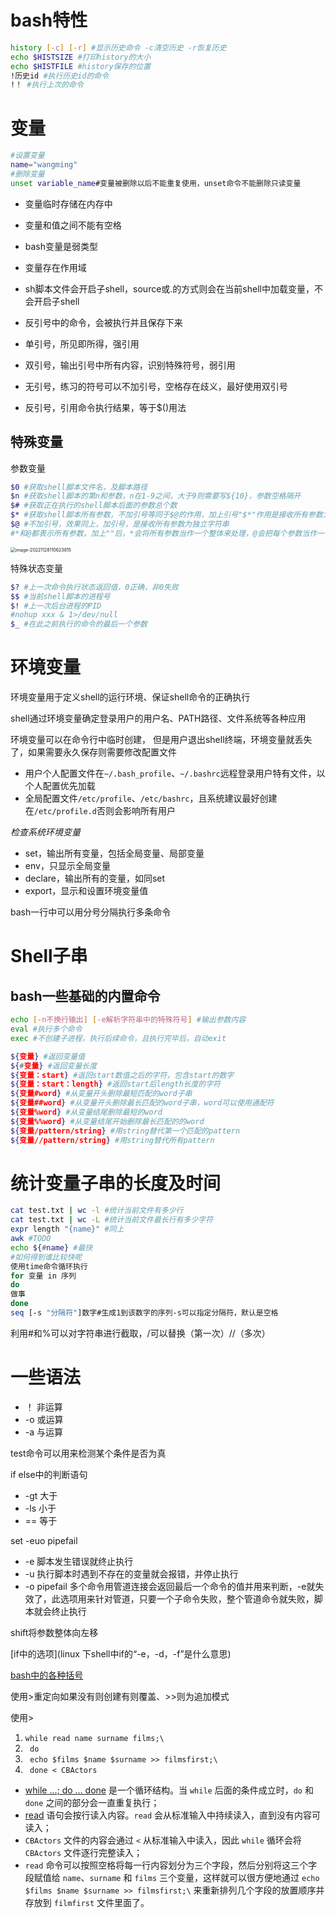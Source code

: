 # bash特性

```bash
history [-c] [-r] #显示历史命令 -c清空历史 -r恢复历史
echo $HISTSIZE #打印history的大小
echo $HISTFILE #history保存的位置
!历史id #执行历史id的命令
!！ #执行上次的命令
```

# 变量

```bash
#设置变量
name="wangming"
#删除变量
unset variable_name#变量被删除以后不能重复使用，unset命令不能删除只读变量

```



- 变量临时存储在内存中
- 变量和值之间不能有空格
- bash变量是弱类型
- 变量存在作用域
- sh脚本文件会开启子shell，source或.的方式则会在当前shell中加载变量，不会开启子shell
- 反引号中的命令，会被执行并且保存下来

- 单引号，所见即所得，强引用
- 双引号，输出引号中所有内容，识别特殊符号，弱引用
- 无引号，练习的符号可以不加引号，空格存在歧义，最好使用双引号
- 反引号，引用命令执行结果，等于$()用法

## 特殊变量

参数变量

```bash
$0 #获取shell脚本文件名，及脚本路径
$n #获取shell脚本的第n和参数，n在1-9之间，大于9则需要写${10}，参数空格隔开
$# #获取正在执行的shell脚本后面的参数总个数
$* #获取shell脚本所有参数，不加引号等同于$@的作用，加上引号"$*"作用是接收所有参数为单个字符串
$@ #不加引号，效果同上，加引号，是接收所有参数为独立字符串
#*和@都表示所有参数，加上""后，*会将所有参数当作一个整体来处理，@会把每个参数当作一个个体来处理
```

<img src="C:\Users\wm\AppData\Roaming\Typora\typora-user-images\image-20221128110623815.png" alt="image-20221128110623815" style="zoom: 50%;" />

特殊状态变量

``` bash
$? #上一次命令执行状态返回值，0正确，非0失败
$$ #当前shell脚本的进程号
$! #上一次后台进程的PID
#nohup xxx & 1>/dev/null
$_ #在此之前执行的命令的最后一个参数
```



# 环境变量

环境变量用于定义shell的运行环境、保证shell命令的正确执行

shell通过环境变量确定登录用户的用户名、PATH路径、文件系统等各种应用

环境变量可以在命令行中临时创建， 但是用户退出shell终端，环境变量就丢失了，如果需要永久保存则需要修改配置文件

- 用户个人配置文件在`~/.bash_profile`、`~/.bashrc`远程登录用户特有文件，以个人配置优先加载
- 全局配置文件`/etc/profile`、`/etc/bashrc`，且系统建议最好创建在`/etc/profile.d`否则会影响所有用户

*检查系统环境变量*

- set，输出所有变量，包括全局变量、局部变量
- env，只显示全局变量
- declare，输出所有的变量，如同set
- export，显示和设置环境变量值

bash一行中可以用分号分隔执行多条命令

# Shell子串

## bash一些基础的内置命令

```bash
echo [-n不换行输出] [-e解析字符串中的特殊符号] #输出参数内容
eval #执行多个命令
exec #不创建子进程，执行后续命令，且执行完毕后，自动exit
```

```bash
${变量} #返回变量值
${#变量} #返回变量长度
${变量：start} #返回start数值之后的字符，包含start的数字
${变量：start：length} #返回start后length长度的字符
${变量#word} #从变量开头删除最短匹配的word子串
${变量##word} #从变量开头删除最长匹配的word子串，word可以使用通配符
${变量%word} #从变量结尾删除最短的word
${变量%%word} #从变量结尾开始删除最长匹配的的word
${变量/pattern/string} #用string替代第一个匹配的pattern
${变量//pattern/string} #用string替代所有pattern
```

# 统计变量子串的长度及时间

```bash
cat test.txt | wc -l #统计当前文件有多少行
cat test.txt | wc -L #统计当前文件最长行有多少字符
expr length "{name}" #同上
awk #TODO
echo ${#name} #最快
#如何得到谁比较快呢
使用time命令循环执行
for 变量 in 序列
do
做事
done
seq [-s "分隔符"]数字#生成1到该数字的序列-s可以指定分隔符，默认是空格
```

利用#和%可以对字符串进行截取，/可以替换（第一次）//（多次）













































# 一些语法

- ！ 非运算
- -o 或运算
- -a 与运算

test命令可以用来检测某个条件是否为真

if else中的判断语句

- -gt 大于
- -ls 小于
- == 等于

set -euo pipefail

- -e 脚本发生错误就终止执行
- -u 执行脚本时遇到不存在的变量就会报错，并停止执行
- -o pipefail 多个命令用管道连接会返回最后一个命令的值并用来判断，-e就失效了，此选项用来针对管道，只要一个子命令失败，整个管道命令就失败，脚本就会终止执行

shift将参数整体向左移

[if中的选项](linux 下shell中if的“-e，-d，-f”是什么意思)

[bash中的各种括号](https://www.runoob.com/w3cnote/linux-shell-brackets-features.html)

使用>重定向如果没有则创建有则覆盖、>>则为追加模式

使用>

1. `while read name surname films;\`
2. ` do`
3. ` echo $films $name $surname >> filmsfirst;\`
4. ` done < CBActors`

- [while …; do … done](http://tldp.org/HOWTO/Bash-Prog-Intro-HOWTO-7.html) 是一个循环结构。当 `while` 后面的条件成立时，`do` 和 `done` 之间的部分会一直重复执行；
- [read](https://linux.die.net/man/2/read) 语句会按行读入内容。`read` 会从标准输入中持续读入，直到没有内容可读入；
- `CBActors` 文件的内容会通过 `<` 从标准输入中读入，因此 `while` 循环会将 `CBActors` 文件逐行完整读入；
- `read` 命令可以按照空格将每一行内容划分为三个字段，然后分别将这三个字段赋值给 `name`、`surname` 和 `films` 三个变量，这样就可以很方便地通过 `echo $films $name $surname >> filmsfirst;\` 来重新排列几个字段的放置顺序并存放到 `filmfirst` 文件里面了。
